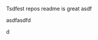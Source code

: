 Tsdfest repos readme is great asdf







asdfasdfd




d















































































































































































